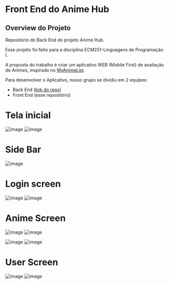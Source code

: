 # Front End do Anime Hub
## Overview do Projeto
Repositório do Back End do projeto Anime Hub.

Esse projeto foi feito para a disciplina ECM251-Linguagens de Programação I.

A proposta do trabalho é criar um aplicativo WEB (Mobile First) de avaliação de Animes, inspirado no [MyAnimeList](https://myanimelist.net/).

Para desenvolver o Aplicativo, nosso grupo se dividiu em 2 equipes:
- Back End ([link do repo](https://github.com/AnimeHub-ECM251/backEnd))
- Front End (esse repositório)

# Tela inicial

![image](https://user-images.githubusercontent.com/62917140/144518207-6c5128fe-f1b8-4adc-808a-343319b53086.png)
![image](https://user-images.githubusercontent.com/62917140/144518235-c693f269-c116-45b6-832f-8eebc7632fa6.png)

# Side Bar

![image](https://user-images.githubusercontent.com/62917140/144518271-bdbcc5fd-f424-409a-a7dd-b73a66b44a23.png)

# Login screen

![image](https://user-images.githubusercontent.com/62917140/144518311-bd176c42-2f72-4dc4-bf30-7bef153ab8ee.png)
![image](https://user-images.githubusercontent.com/62917140/144518344-8a88d074-e662-4eda-bc1d-8ba1daad81cc.png)


# Anime Screen

![image](https://user-images.githubusercontent.com/62917140/144518375-5bf73031-3e4e-48e0-810a-ab3a0432a769.png)
![image](https://user-images.githubusercontent.com/62917140/144518392-6d34291f-9560-4f46-91e2-4959f57fb7c0.png)

![image](https://user-images.githubusercontent.com/62917140/144518435-69c046d2-244b-4ab5-bcc3-c1f9bc14ea3e.png)
![image](https://user-images.githubusercontent.com/62917140/144518456-98808af4-6e00-40ca-8799-af6f6a6eead2.png)

# User Screen

![image](https://user-images.githubusercontent.com/62917140/144518622-132917b6-31e2-4018-95b7-09e6a7bac873.png)
![image](https://user-images.githubusercontent.com/62917140/144518703-d7e7bb03-6f63-4682-aacf-85114180363d.png)



